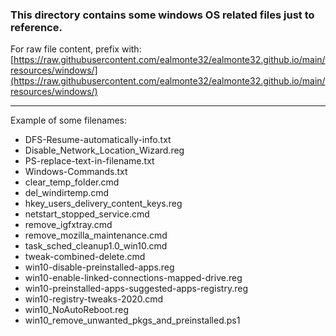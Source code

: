 ### This directory contains some windows OS related files just to reference.

For raw file content, prefix with:  
[https://raw.githubusercontent.com/ealmonte32/ealmonte32.github.io/main/resources/windows/](https://raw.githubusercontent.com/ealmonte32/ealmonte32.github.io/main/resources/windows/)  

___

Example of some filenames:

- DFS-Resume-automatically-info.txt
- Disable_Network_Location_Wizard.reg
- PS-replace-text-in-filename.txt
- Windows-Commands.txt
- clear_temp_folder.cmd
- del_windirtemp.cmd
- hkey_users_delivery_content_keys.reg
- netstart_stopped_service.cmd
- remove_igfxtray.cmd
- remove_mozilla_maintenance.cmd
- task_sched_cleanup1.0_win10.cmd
- tweak-combined-delete.cmd
- win10-disable-preinstalled-apps.reg
- win10-enable-linked-connections-mapped-drive.reg
- win10-preinstalled-apps-suggested-apps-registry.reg
- win10-registry-tweaks-2020.cmd
- win10_NoAutoReboot.reg
- win10_remove_unwanted_pkgs_and_preinstalled.ps1 
